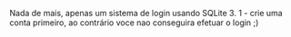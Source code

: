 
Nada de mais, apenas um sistema de login usando SQLite 3.
1 - crie uma conta primeiro, ao contrário voce nao conseguira efetuar o login ;)
